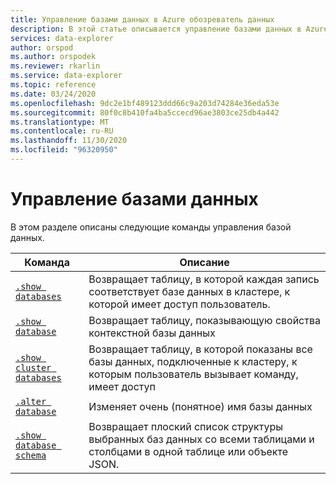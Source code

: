```yaml
---
title: Управление базами данных в Azure обозреватель данных
description: В этой статье описывается управление базами данных в Azure обозреватель данных.
services: data-explorer
author: orspod
ms.author: orspodek
ms.reviewer: rkarlin
ms.service: data-explorer
ms.topic: reference
ms.date: 03/24/2020
ms.openlocfilehash: 9dc2e1bf489123ddd66c9a203d74284e36eda53e
ms.sourcegitcommit: 80f0c8b410fa4ba5ccecd96ae3803ce25db4a442
ms.translationtype: MT
ms.contentlocale: ru-RU
ms.lasthandoff: 11/30/2020
ms.locfileid: "96320950"
---
```

# <a name="databases-management"></a>Управление базами данных

В этом разделе описаны следующие команды управления базой данных.

|Команда |Описание |
|--------|------------|
|[`.show databases`](show-databases.md) |Возвращает таблицу, в которой каждая запись соответствует базе данных в кластере, к которой имеет доступ пользователь.|
|[`.show database`](show-database.md) |Возвращает таблицу, показывающую свойства контекстной базы данных |
|[`.show cluster databases`](show-cluster-database.md) |Возвращает таблицу, в которой показаны все базы данных, подключенные к кластеру, к которым пользователь вызывает команду, имеет доступ |
|[`.alter database`](alter-database.md) |Изменяет очень (понятное) имя базы данных |
|[`.show database schema`](show-schema-database.md) |Возвращает плоский список структуры выбранных баз данных со всеми таблицами и столбцами в одной таблице или объекте JSON. |
